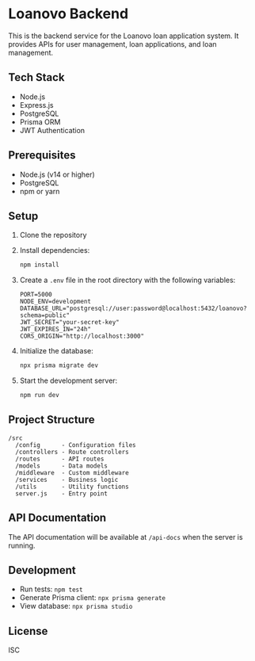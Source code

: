 # Loanovo Backend

This is the backend service for the Loanovo loan application system. It provides APIs for user management, loan applications, and loan management.

## Tech Stack

- Node.js
- Express.js
- PostgreSQL
- Prisma ORM
- JWT Authentication

## Prerequisites

- Node.js (v14 or higher)
- PostgreSQL
- npm or yarn

## Setup

1. Clone the repository
2. Install dependencies:
   ```bash
   npm install
   ```

3. Create a `.env` file in the root directory with the following variables:
   ```
   PORT=5000
   NODE_ENV=development
   DATABASE_URL="postgresql://user:password@localhost:5432/loanovo?schema=public"
   JWT_SECRET="your-secret-key"
   JWT_EXPIRES_IN="24h"
   CORS_ORIGIN="http://localhost:3000"
   ```

4. Initialize the database:
   ```bash
   npx prisma migrate dev
   ```

5. Start the development server:
   ```bash
   npm run dev
   ```

## Project Structure

```
/src
  /config      - Configuration files
  /controllers - Route controllers
  /routes      - API routes
  /models      - Data models
  /middleware  - Custom middleware
  /services    - Business logic
  /utils       - Utility functions
  server.js    - Entry point
```

## API Documentation

The API documentation will be available at `/api-docs` when the server is running.

## Development

- Run tests: `npm test`
- Generate Prisma client: `npx prisma generate`
- View database: `npx prisma studio`

## License

ISC 